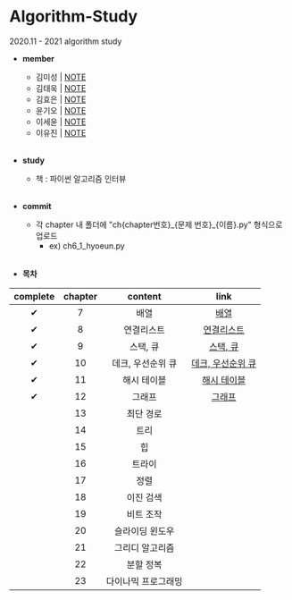 # Algorithm-Study
2020.11 - 2021 algorithm study

* **member**
  - 김미성 | [NOTE]()
  - 김태욱 | [NOTE]()
  - 김효은 | [NOTE]()
  - 윤기오 | [NOTE]()
  - 이세윤 | [NOTE](https://blog.naver.com/ericalee97)
  - 이유진 | [NOTE]()
<br><br>

* **study**
  - 책 : 파이썬 알고리즘 인터뷰
<br><br>

* **commit**
    - 각 chapter 내 폴더에 "ch{chapter번호}\_{문제 번호}\_{이름}.py" 형식으로 업로드
      - ex) ch6_1_hyoeun.py
<br><br>

* **목차**

| complete | chapter | content | link |
|:---:|:---:|:---:|:---:|
|✔|7|배열|[배열](https://github.com/hyo-eun-kim/algorithm-study/tree/main/ch07)|
|✔|8|연결리스트|[연결리스트](https://github.com/hyo-eun-kim/algorithm-study/tree/main/ch08)|
|✔|9|스택, 큐|[스택, 큐](https://github.com/hyo-eun-kim/algorithm-study/tree/main/ch09)|
|✔|10|데크, 우선순위 큐|[데크, 우선순위 큐](https://github.com/hyo-eun-kim/algorithm-study/tree/main/ch10)|
|✔|11|해시 테이블|[해시 테이블](https://github.com/hyo-eun-kim/algorithm-study/tree/main/ch11)|
|✔|12|그래프|[그래프](https://github.com/hyo-eun-kim/algorithm-study/tree/main/ch12)|
| |13|최단 경로|  |
| |14|트리|  |
| |15|힙|  |
| |16|트라이|  |
| |17|정렬|  |
| |18|이진 검색|  |
| |19|비트 조작| |
| |20|슬라이딩 윈도우|
| |21|그리디 알고리즘|  |
| |22|분할 정복|  |
| |23|다이나믹 프로그래밍|  |
